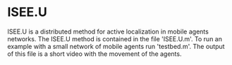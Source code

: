 # ISEE.U
ISEE.U is a distributed method for active localization in mobile agents networks.
The ISEE.U method is contained in the file 'ISEE.U.m'.
To run an example with a small network of mobile agents run 'testbed.m'. The output of this file is a short video with the movement of the agents.
